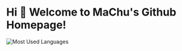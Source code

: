 
# Hi 🎉 Welcome to MaChu's Github Homepage!


![Most Used Languages](https://github-readme-stats.vercel.app/api/top-langs/?username=heshibin&theme=dark&layout=compact)
